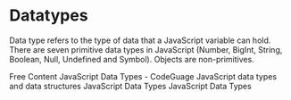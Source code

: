 # Datatypes

Data type refers to the type of data that a JavaScript variable can hold. There are seven primitive data types in JavaScript (Number, BigInt, String, Boolean, Null, Undefined and Symbol). Objects are non-primitives.

<ResourceGroupTitle>Free Content</ResourceGroupTitle>
<BadgeLink colorScheme='yellow' badgeText='Read' href='https://www.codeguage.com/courses/js/data-types'>JavaScript Data Types - CodeGuage</BadgeLink>
<BadgeLink colorScheme='yellow' badgeText='Read' href='https://developer.mozilla.org/en-US/docs/Web/JavaScript/Data_structures'>JavaScript data types and data structures</BadgeLink>
<BadgeLink colorScheme='yellow' badgeText='Read' href='https://www.w3schools.com/js/js_datatypes.asp'>JavaScript Data Types</BadgeLink>
<BadgeLink colorScheme='yellow' badgeText='Read' href='https://javascript.info/types'>JavaScript Data Types</BadgeLink>
